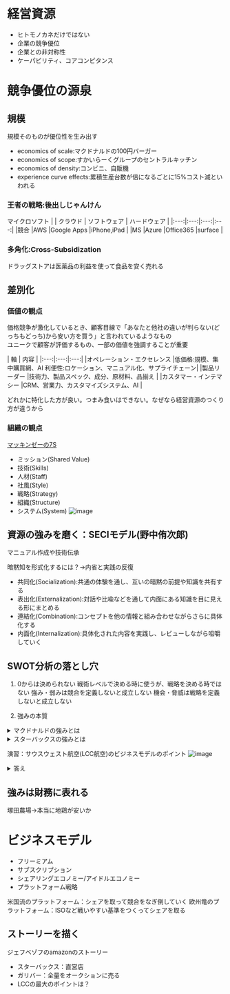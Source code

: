 # 経営資源
- ヒトモノカネだけではない
- 企業の競争優位
- 企業との非対称性
- ケーパビリティ、コアコンピタンス

# 競争優位の源泉
## 規模
規模そのものが優位性を生み出す
- economics of scale:マクドナルドの100円バーガー
- economics of scope:すかいらーくグループのセントラルキッチン
- economics of density:コンビニ、自販機
- experience curve effects:累積生産台数が倍になるごとに15%コスト減といわれる

### 王者の戦略:後出しじゃんけん
マイクロソフト
|  | クラウド | ソフトウェア | ハードウェア |
|:---:|:---:|:---:|:---:|
|競合 |AWS |Google Apps |iPhone,iPad |
|MS |Azure |Office365 |surface |

### 多角化:Cross-Subsidization
ドラッグストアは医薬品の利益を使って食品を安く売れる

## 差別化
### 価値の観点
価格競争が激化しているとき、顧客目線で「あなたと他社の違いが判らない(どっちもどっち)から安い方を買う」と言われているようなもの  
ユニークで顧客が評価するもの、一部の価値を強調することが重要  

| 軸 | 内容 |
|:---:|:---:|:---:|
|オペレーション・エクセレンス |低価格:規模、集中購買網、AI 利便性:ロケーション、マニュアル化、サプライチェーン|
|製品リーダー |技術力、製品スペック、成分、原材料、品揃え |
|カスタマー・インテマシー |CRM、営業力、カスタマイズシステム、AI |

どれかに特化した方が良い。つまみ食いはできない。なぜなら経営資源のつくり方が違うから

### 組織の観点
[マッキンゼーの7S](https://www.sbbit.jp/article/cont1/30243)
- ミッション(Shared Value)
- 技術(Skills)
- 人材(Staff)
- 社風(Style)
- 戦略(Strategy)
- 組織(Structure)
- システム(System)
![image](https://github.com/user-attachments/assets/bdb07acd-6671-4488-94b4-f1b1a0ce89c1)

## 資源の強みを磨く：SECIモデル(野中侑次郎)
マニュアル作成や技術伝承

暗黙知を形式化するには？→内省と実践の反復
- 共同化(Socialization):共通の体験を通し、互いの暗黙の前提や知識を共有する
- 表出化(Externalization):対話や比喩などを通して内面にある知識を目に見える形にまとめる
- 連結化(Combination):コンセプトを他の情報と組み合わせながらさらに具体化する
- 内面化(Internalization):具体化された内容を実践し、レビューしながら咀嚼していく

## SWOT分析の落とし穴
1. 0からは決められない
戦術レベルで決める時に使うが、戦略を決める時ではない
強み・弱みは競合を定義しないと成立しない
機会・脅威は戦略を定義しないと成立しない

2. 強みの本質

<details>
<summary>マクドナルドの強みとは</summary>
グローバルサプライチェーン
</details>

<details>
<summary>スターバックスの強みとは</summary>
直営店
</details>

演習：サウスウェスト航空(LCC航空)のビジネスモデルのポイント
![image](https://github.com/user-attachments/assets/c8d82924-9dd0-491f-9efb-5192b083707f)

<details>
<summary>答え</summary>
ハブアンドスコープを取っていない
- 地方同士をピストンでつなぐ
- 飛行機の稼働率を上げる
- 空港利用料が安い
</details>

## 強みは財務に表れる
塚田農場→本当に地鶏が安いか

# ビジネスモデル
- フリーミアム
- サブスクリプション
- シェアリングエコノミー/アイドルエコノミー
- プラットフォーム戦略

米国流のプラットフォーム：シェアを取って競合をなぎ倒していく
欧州竜のプラットフォーム：ISOなど戦いやすい基準をつくってシェアを取る

## ストーリーを描く
ジェフベゾフのamazonのストーリー
- スターバックス：直営店
- ガリバー：全量をオークションに売る
- LCCの最大のポイントは？
